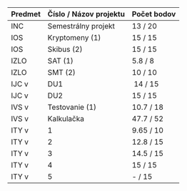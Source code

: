 | Predmet | Číslo / Názov projektu | Počet bodov |
|---------|------------------------|-------------|
| INC     | Semestrálny projekt    | 13 / 20     |
| IOS     | Kryptomeny (1)         | 15 / 15     |
| IOS     | Skibus (2)             | 15 / 15     |
| IZLO    | SAT (1)                | 5.8 / 8     |
| IZLO    | SMT (2)                | 10 / 10     |
| IJC   v | DU1                    | 14 / 15     |
| IJC   v | DU2                    | 15 / 15     |
| IVS   v | Testovanie (1)         | 10.7 / 18   |
| IVS   v | Kalkulačka             | 47.7 / 52   |
| ITY   v | 1                      | 9.65 / 10   |
| ITY   v | 2                      | 12.8 / 15   |
| ITY   v | 3                      | 14.5 / 15   |
| ITY   v | 4                      | 15 / 15     |
| ITY   v | 5                      | - / 15      |



